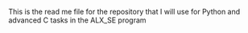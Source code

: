 This is the read me file for the repository that I will use for Python and advanced C tasks in the ALX_SE program

